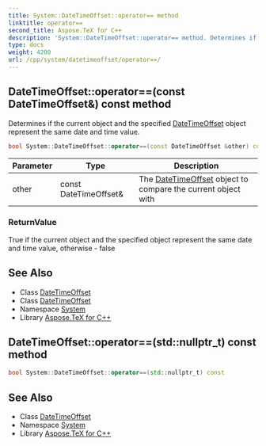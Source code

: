 ```yaml
---
title: System::DateTimeOffset::operator== method
linktitle: operator==
second_title: Aspose.TeX for C++
description: 'System::DateTimeOffset::operator== method. Determines if the current object and the specified DateTimeOffset object represent the same date and time value in C++.'
type: docs
weight: 4200
url: /cpp/system/datetimeoffset/operator==/
---
```

## DateTimeOffset::operator==(const DateTimeOffset\&) const method


Determines if the current object and the specified [DateTimeOffset](../) object represent the same date and time value.

```cpp
bool System::DateTimeOffset::operator==(const DateTimeOffset &other) const
```


| Parameter | Type | Description |
| --- | --- | --- |
| other | const DateTimeOffset\& | The [DateTimeOffset](../) object to compare the current object with |

### ReturnValue

True if the current object and the specified object represent the same date and time value, otherwise - false

## See Also

* Class [DateTimeOffset](../)
* Class [DateTimeOffset](../)
* Namespace [System](../../)
* Library [Aspose.TeX for C++](../../../)
## DateTimeOffset::operator==(std::nullptr_t) const method




```cpp
bool System::DateTimeOffset::operator==(std::nullptr_t) const
```

## See Also

* Class [DateTimeOffset](../)
* Namespace [System](../../)
* Library [Aspose.TeX for C++](../../../)
